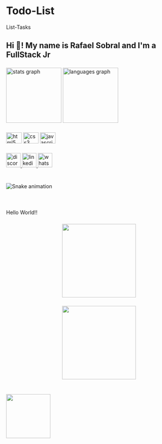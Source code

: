 # Todo-List
 List-Tasks
 
<h2 align="left">Hi 👋! My name is Rafael Sobral and I'm a FullStack Jr</h2>

###

<div align="left">
  <img src="https://github-readme-stats.vercel.app/api?hide_title=false&hide_rank=false&show_icons=true&include_all_commits=true&count_private=true&disable_animations=false&theme=dracula&locale=pt-br&hide_border=true&username=RafaelSobral" height="150" alt="stats graph"  />
  <img src="https://github-readme-stats.vercel.app/api/top-langs?locale=pt-br&hide_title=true&layout=compact&card_width=320&langs_count=5&theme=dracula&hide_border=true&username=RafaelSobral" height="150" alt="languages graph"  />
</div>

###

<div align="left">
  <img src="https://cdn.jsdelivr.net/gh/devicons/devicon/icons/html5/html5-original.svg" height="30" width="42" alt="html5 logo"  />
  <img src="https://cdn.jsdelivr.net/gh/devicons/devicon/icons/css3/css3-original.svg" height="30" width="42" alt="css3 logo"  />
  <img src="https://cdn.jsdelivr.net/gh/devicons/devicon/icons/javascript/javascript-original.svg" height="30" width="42" alt="javascript logo"  />
</div>

###

<div align="left">
  <a href="https://discord.com/channels/@Rafael Sobral#7089" target="_blank">
    <img src="https://img.shields.io/static/v1?message=Discord&logo=discord&label=&color=7289DA&logoColor=white&labelColor=&style=for-the-badge" height="39" alt="discord logo"  />
  </a>
  <a href="https://www.linkedin.com/in/rafael-sobral-ti/" target="_blank">
    <img src="https://img.shields.io/static/v1?message=LinkedIn&logo=linkedin&label=&color=0077B5&logoColor=white&labelColor=&style=for-the-badge" height="39" alt="linkedin logo"  />
  </a>
  <a href="https://wa.me/5583988895529" target="_blank">
    <img src="https://img.shields.io/static/v1?message=Whatsapp&logo=whatsapp&label=&color=25D366&logoColor=white&labelColor=&style=for-the-badge" height="39" alt="whatsapp logo"  />
  </a>
</div>

###

<br clear="both">

<img src="https://raw.githubusercontent.com/RafaelSobral/RafaelSobral/blob/output/snake.svg" alt="Snake animation" />

###

<br clear="both">

<p align="left">Hello World!!</p>

###

<div align="center">
  <img height="200" src="https://imagizer.imageshack.com/v2/1024x768q90/922/rDXzQb.png"  />
</div>

###

<div align="center">
  <img height="200" src="https://imagizer.imageshack.com/v2/1024x768q90/923/28Q3Cx.png"  />
</div>

###

<br clear="both">

<img align="left" height="120" src="https://64.media.tumblr.com/764a635fe3eac86e9b20b8f7305cf780/tumblr_n1lwvmf3pc1s2t3cto1_500.gifv"  />

###
